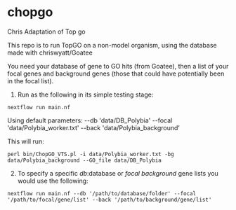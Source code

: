 # chopgo
Chris Adaptation of Top go

This repo is to run TopGO on a non-model organism, using the database made with chriswyatt/Goatee

You need your database of gene to GO hits (from Goatee), then a list of your focal genes and background genes (those that could have potentially been in the focal list).

1. Run as the following in its simple testing stage:

`nextflow run main.nf `

Using default parameters:
--db 'data/DB_Polybia' 
--focal 'data/Polybia_worker.txt' 
--back 'data/Polybia_background'

This will run:

`perl bin/ChopGO_VTS.pl -i data/Polybia_worker.txt -bg data/Polybia_background --GO_file data/DB_Polybia`

2. To specify a specific *db*:database or *focal* *background* gene lists you would use the following:

`nextflow run main.nf --db '/path/to/database/folder' --focal '/path/to/focal/gene/list' --back '/path/to/background/gene/list'`
